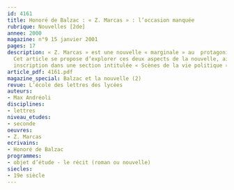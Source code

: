 ```yaml
---
id: 4161
title: Honoré de Balzac : « Z. Marcas » : l’occasion manquée
rubrique: Nouvelles [2de]
annee: 2000
magazine: n°9 15 janvier 2001
pages: 17
description: « Z. Marcas » est une nouvelle « marginale » au  protagoniste « énigmatique ».
  Cet article se propose d’explorer ces deux aspects de la nouvelle, ainsi que son
  inscription dans une section intitulée « Scènes de la vie politique »…
article_pdf: 4161.pdf
magazine_special: Balzac et la nouvelle (2)
revue: L’école des lettres des lycées
auteurs:
- Max Andréoli
disciplines:
- lettres
niveau_etudes:
- seconde
oeuvres:
- Z. Marcas
ecrivains:
- Honoré de Balzac
programmes:
- objet d’étude - le récit (roman ou nouvelle)
siecles:
- 19e siècle
---
```

